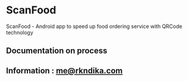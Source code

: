 # ScanFood
ScanFood - Android app to speed up food ordering service with QRCode technology  

## Documentation on process
## Information : me@rkndika.com